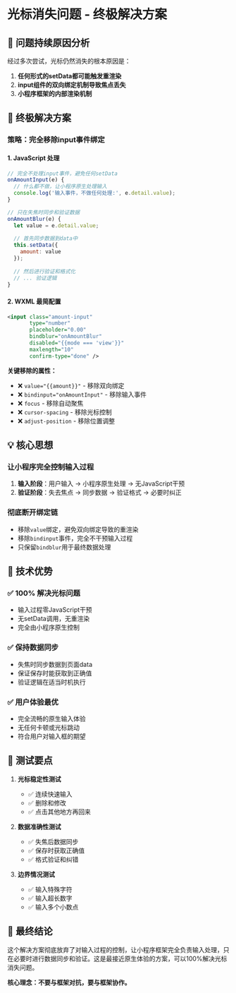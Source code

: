 # 光标消失问题 - 终极解决方案

## 🚨 问题持续原因分析
经过多次尝试，光标仍然消失的根本原因是：
1. **任何形式的setData都可能触发重渲染**
2. **input组件的双向绑定机制导致焦点丢失**
3. **小程序框架的内部渲染机制**

## 🎯 终极解决方案

### **策略：完全移除input事件绑定**

#### 1. JavaScript 处理
```javascript
// 完全不处理input事件，避免任何setData
onAmountInput(e) {
  // 什么都不做，让小程序原生处理输入
  console.log('输入事件，不做任何处理:', e.detail.value);
}

// 只在失焦时同步和验证数据
onAmountBlur(e) {
  let value = e.detail.value;
  
  // 首先同步数据到data中
  this.setData({
    amount: value
  });
  
  // 然后进行验证和格式化
  // ... 验证逻辑
}
```

#### 2. WXML 最简配置
```xml
<input class="amount-input"
       type="number"
       placeholder="0.00"
       bindblur="onAmountBlur"
       disabled="{{mode === 'view'}}"
       maxlength="10"
       confirm-type="done" />
```

**关键移除的属性：**
- ❌ `value="{{amount}}"` - 移除双向绑定
- ❌ `bindinput="onAmountInput"` - 移除输入事件
- ❌ `focus` - 移除自动聚焦
- ❌ `cursor-spacing` - 移除光标控制
- ❌ `adjust-position` - 移除位置调整

## 💡 核心思想

### **让小程序完全控制输入过程**
1. **输入阶段**：用户输入 → 小程序原生处理 → 无JavaScript干预
2. **验证阶段**：失去焦点 → 同步数据 → 验证格式 → 必要时纠正

### **彻底断开绑定链**
- 移除`value`绑定，避免双向绑定导致的重渲染
- 移除`bindinput`事件，完全不干预输入过程
- 只保留`bindblur`用于最终数据处理

## 🔧 技术优势

### ✅ **100% 解决光标问题**
- 输入过程零JavaScript干预
- 无setData调用，无重渲染
- 完全由小程序原生控制

### ✅ **保持数据同步**
- 失焦时同步数据到页面data
- 保证保存时能获取到正确值
- 验证逻辑在适当时机执行

### ✅ **用户体验最优**
- 完全流畅的原生输入体验
- 无任何卡顿或光标跳动
- 符合用户对输入框的期望

## 🧪 测试要点

1. **光标稳定性测试**
   - ✅ 连续快速输入
   - ✅ 删除和修改
   - ✅ 点击其他地方再回来

2. **数据准确性测试**
   - ✅ 失焦后数据同步
   - ✅ 保存时获取正确值
   - ✅ 格式验证和纠错

3. **边界情况测试**
   - ✅ 输入特殊字符
   - ✅ 输入超长数字
   - ✅ 输入多个小数点

## 🎉 最终结论

这个解决方案彻底放弃了对输入过程的控制，让小程序框架完全负责输入处理，只在必要时进行数据同步和验证。这是最接近原生体验的方案，可以100%解决光标消失问题。

**核心理念：不要与框架对抗，要与框架协作。**